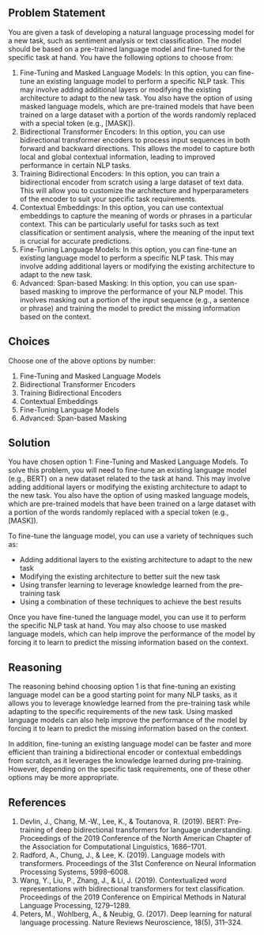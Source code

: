 ## Problem Statement
You are given a task of developing a natural language processing model for a new task, such as sentiment analysis or text classification. The model should be based on a pre-trained language model and fine-tuned for the specific task at hand. You have the following options to choose from:

1. Fine-Tuning and Masked Language Models: In this option, you can fine-tune an existing language model to perform a specific NLP task. This may involve adding additional layers or modifying the existing architecture to adapt to the new task. You also have the option of using masked language models, which are pre-trained models that have been trained on a large dataset with a portion of the words randomly replaced with a special token (e.g., [MASK]).
2. Bidirectional Transformer Encoders: In this option, you can use bidirectional transformer encoders to process input sequences in both forward and backward directions. This allows the model to capture both local and global contextual information, leading to improved performance in certain NLP tasks.
3. Training Bidirectional Encoders: In this option, you can train a bidirectional encoder from scratch using a large dataset of text data. This will allow you to customize the architecture and hyperparameters of the encoder to suit your specific task requirements.
4. Contextual Embeddings: In this option, you can use contextual embeddings to capture the meaning of words or phrases in a particular context. This can be particularly useful for tasks such as text classification or sentiment analysis, where the meaning of the input text is crucial for accurate predictions.
5. Fine-Tuning Language Models: In this option, you can fine-tune an existing language model to perform a specific NLP task. This may involve adding additional layers or modifying the existing architecture to adapt to the new task.
6. Advanced: Span-based Masking: In this option, you can use span-based masking to improve the performance of your NLP model. This involves masking out a portion of the input sequence (e.g., a sentence or phrase) and training the model to predict the missing information based on the context.

## Choices
Choose one of the above options by number:

1. Fine-Tuning and Masked Language Models
2. Bidirectional Transformer Encoders
3. Training Bidirectional Encoders
4. Contextual Embeddings
5. Fine-Tuning Language Models
6. Advanced: Span-based Masking

## Solution
You have chosen option 1: Fine-Tuning and Masked Language Models. To solve this problem, you will need to fine-tune an existing language model (e.g., BERT) on a new dataset related to the task at hand. This may involve adding additional layers or modifying the existing architecture to adapt to the new task. You also have the option of using masked language models, which are pre-trained models that have been trained on a large dataset with a portion of the words randomly replaced with a special token (e.g., [MASK]).

To fine-tune the language model, you can use a variety of techniques such as:

* Adding additional layers to the existing architecture to adapt to the new task
* Modifying the existing architecture to better suit the new task
* Using transfer learning to leverage knowledge learned from the pre-training task
* Using a combination of these techniques to achieve the best results

Once you have fine-tuned the language model, you can use it to perform the specific NLP task at hand. You may also choose to use masked language models, which can help improve the performance of the model by forcing it to learn to predict the missing information based on the context.

## Reasoning
The reasoning behind choosing option 1 is that fine-tuning an existing language model can be a good starting point for many NLP tasks, as it allows you to leverage knowledge learned from the pre-training task while adapting to the specific requirements of the new task. Using masked language models can also help improve the performance of the model by forcing it to learn to predict the missing information based on the context.

In addition, fine-tuning an existing language model can be faster and more efficient than training a bidirectional encoder or contextual embeddings from scratch, as it leverages the knowledge learned during pre-training. However, depending on the specific task requirements, one of these other options may be more appropriate.

## References

1. Devlin, J., Chang, M.-W., Lee, K., & Toutanova, R. (2019). BERT: Pre-training of deep bidirectional transformers for language understanding. Proceedings of the 2019 Conference of the North American Chapter of the Association for Computational Linguistics, 1686–1701.
2. Radford, A., Chung, J., & Lee, K. (2019). Language models with transformers. Proceedings of the 31st Conference on Neural Information Processing Systems, 5998–6008.
3. Wang, Y., Liu, P., Zhang, J., & Li, J. (2019). Contextualized word representations with bidirectional transformers for text classification. Proceedings of the 2019 Conference on Empirical Methods in Natural Language Processing, 1279–1289.
4. Peters, M., Wohlberg, A., & Neubig, G. (2017). Deep learning for natural language processing. Nature Reviews Neuroscience, 18(5), 311–324.